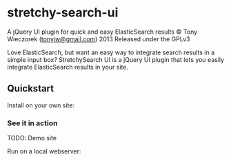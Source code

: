 # stretchy-search-ui

A jQuery UI plugin for quick and easy ElasticSearch results
&copy; Tony Wieczorek (tonyjw@gmail.com) 2013
Released under the GPLv3

Love ElasticSearch, but want an easy way to integrate search results in a simple input box?
StretchySearch UI is a jQuery UI plugin that lets you easily integrate ElasticSearch results in your site.

## Quickstart

Install on your own site:

### See it in action
TODO: Demo site

Run on a local webserver:
